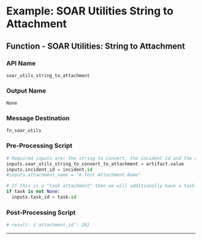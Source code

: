 <!--
    DO NOT MANUALLY EDIT THIS FILE
    THIS FILE IS AUTOMATICALLY GENERATED WITH resilient-sdk codegen
    Generated with resilient-sdk v51.0.2.2.1096
-->

# Example: SOAR Utilities String to Attachment

## Function - SOAR Utilities: String to Attachment

### API Name
`soar_utils_string_to_attachment`

### Output Name
`None`

### Message Destination
`fn_soar_utils`

### Pre-Processing Script
```python
# Required inputs are: the string to convert, the incident id and the attachment name
inputs.soar_utils_string_to_convert_to_attachment = artifact.value
inputs.incident_id = incident.id
#inputs.attachment_name = "A Test Attachment Name"

# If this is a "task attachment" then we will additionally have a task-id
if task is not None:
  inputs.task_id = task.id
```

### Post-Processing Script
```python
# result: {'attachment_id': 28}

```

---

